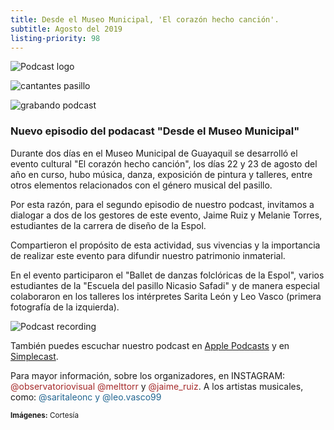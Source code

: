 ```yaml
---
title: Desde el Museo Municipal, 'El corazón hecho canción'.
subtitle: Agosto del 2019
listing-priority: 98
---
```


![Podcast logo](//res.cloudinary.com/magnvs/image/upload/v1566690125/cvthxyhh5ao4csqol88c.jpg)

![cantantes pasillo](//res.cloudinary.com/magnvs/image/upload/v1566690100/idksuohpkrom3soqxbyi.jpg)

![grabando podcast](//res.cloudinary.com/magnvs/image/upload/v1566692622/mjbhsinikjduqd4i1z7n.jpg)

### Nuevo episodio del podacast "Desde el Museo Municipal"

Durante dos días en el Museo Municipal de Guayaquil se desarrolló el evento cultural "El corazón hecho canción", los días 22 y 23 de agosto del año en curso, hubo música, danza, exposición de pintura y talleres, entre otros elementos relacionados con el género musical del pasillo.

Por esta razón, para el segundo episodio de nuestro podcast, invitamos a dialogar a dos de los gestores de este evento, Jaime Ruiz y Melanie Torres, estudiantes de la carrera de diseño de la Espol.

Compartieron el propósito de esta actividad, sus vivencias y la importancia de realizar este evento para difundir nuestro patrimonio inmaterial.

En el evento participaron el "Ballet de danzas folclóricas de la Espol", varios estudiantes de la "Escuela del pasillo Nicasio Safadi" y de manera especial colaboraron en los talleres los intérpretes Sarita León y Leo Vasco (primera fotografía de la izquierda).

![Podcast recording](//res.cloudinary.com/magnvs/image/upload/v1566690111/civfeja1ahn97a0ttu9h.jpg)

También puedes escuchar nuestro podcast en [Apple Podcasts](//podcasts.apple.com/ec/podcast/desde-el-museo-municipal/id1477126077) y en [Simplecast](//desde-el-museo-municipal.simplecast.com).

Para mayor información, sobre los organizadores, en INSTAGRAM: <span style="color:brown"> @observatoriovisual @melttorr</span>  y  <span style="color:brown">@jaime_ruiz</span>. A los artistas musicales, como: <span style="color:#226691">@saritaleonc</div> y <span style="color:#226691">@leo.vasco99</div>

<small><b>Imágenes:</b> Cortesía</small>
